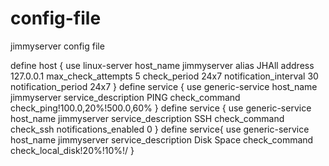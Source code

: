# config-file
jimmyserver config file

define host {
        use                             linux-server
        host_name                       jimmyserver
        alias                           JHAll
        address                         127.0.0.1
        max_check_attempts              5
        check_period                    24x7
        notification_interval           30
        notification_period             24x7
}
define service {
        use                             generic-service
        host_name                       jimmyserver
        service_description             PING
        check_command                   check_ping!100.0,20%!500.0,60%
}
define service {
        use                             generic-service
        host_name                       jimmyserver
        service_description             SSH
        check_command                   check_ssh
        notifications_enabled           0
}
define service{
        use                             generic-service
        host_name                       jimmyserver
        service_description             Disk Space
        check_command                   check_local_disk!20%!10%!/
}
